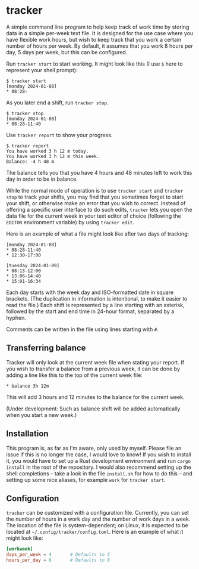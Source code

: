# tracker

A simple command line program to help keep track of work time by storing data in a simple per-week text file. It is designed for the use case where you have flexible work hours, but wish to keep track that you work a certain number of hours per week. By default, it assumes that you work 8 hours per day, 5 days per week, but this can be configured.

Run `tracker start` to start working. It might look like this (I use `$` here to represent your shell prompt): 

```
$ tracker start
[monday 2024-01-08]
* 08:28-
```

As you later end a shift, run `tracker stop`. 

```
$ tracker stop
[monday 2024-01-08]
* 08:28-11:40
```

Use `tracker report` to show your progress. 

```
$ tracker report
You have worked 3 h 12 m today.
You have worked 3 h 12 m this week.
Balance: -4 h 48 m
```

The balance tells you that you have 4 hours and 48 minutes left to work this day in order to be in balance. 

While the normal mode of operation is to use `tracker start` and `tracker stop` to track your shifts, you may find that you sometimes forget to start your shift, or otherwise make an error that you wish to correct. Instead of offering a specific user interface to do such edits, `tracker` lets you open the data file for the current week in your text editor of choice (following the `EDITOR` environment variable) by using `tracker edit`.

Here is an example of what a file might look like after two days of tracking: 

```
[monday 2024-01-08]
* 08:28-11:40
* 12:30-17:00

[tuesday 2024-01-09]
* 08:13-12:00
* 13:06-14:40
* 15:01-16:34
```

Each day starts with the week day and ISO-formatted date in square brackets. (The duplication in information is intentional, to make it easier to read the file.) Each shift is represented by a line starting with an asterisk, followed by the start and end time in 24-hour format, separated by a hyphen.

Comments can be written in the file using lines starting with `#`. 

## Transferring balance

Tracker will only look at the current week file when stating your report. If you wish to transfer a balance from a previous week, it can be done by adding a line like this to the top of the current week file: 

```
* balance 3h 12m
```

This will add 3 hours and 12 minutes to the balance for the current week. 

(Under development: Such as balance shift will be added automatically when you start a new week.)

## Installation

This program is, as far as I'm aware, only used by myself. Please file an issue if this is no longer the case, I would love to know! If you wish to install it, you would have to set up a Rust development environment and run `cargo install` in the root of the repository. I would also recommend setting up the shell completions – take a look in the file `install.sh` for how to do this – and setting up some nice aliases, for example `work` for `tracker start`.

## Configuration

`tracker` can be customized with a configuration file. Currently, you can set the number of hours in a work day and the number of work days in a week. The location of the file is system-dependent; on Linux, it is expected to be located at `~/.config/tracker/config.toml`. Here is an example of what it might look like: 

```toml
[workweek]
days_per_week = 4       # Defaults to 5
hours_per_day = 6       # Defaults to 8
```
